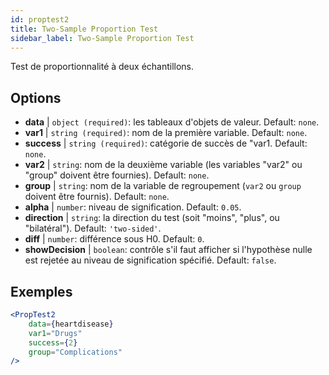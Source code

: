 ```yaml
---
id: proptest2
title: Two-Sample Proportion Test
sidebar_label: Two-Sample Proportion Test
---
```


Test de proportionnalité à deux échantillons.

## Options

* __data__ | `object (required)`: les tableaux d'objets de valeur. Default: `none`.
* __var1__ | `string (required)`: nom de la première variable. Default: `none`.
* __success__ | `string (required)`: catégorie de succès de "var1. Default: `none`.
* __var2__ | `string`: nom de la deuxième variable (les variables "var2" ou "group" doivent être fournies). Default: `none`.
* __group__ | `string`: nom de la variable de regroupement (`var2` ou `group` doivent être fournis). Default: `none`.
* __alpha__ | `number`: niveau de signification. Default: `0.05`.
* __direction__ | `string`: la direction du test (soit "moins", "plus", ou "bilatéral"). Default: `'two-sided'`.
* __diff__ | `number`: différence sous H0. Default: `0`.
* __showDecision__ | `boolean`: contrôle s'il faut afficher si l'hypothèse nulle est rejetée au niveau de signification spécifié. Default: `false`.


## Exemples

```jsx live
<PropTest2
    data={heartdisease} 
    var1="Drugs"
    success={2}
    group="Complications"
/>
```
